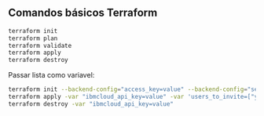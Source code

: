 ## Comandos básicos Terraform

```bash
terraform init
terraform plan
terraform validate
terraform apply
terraform destroy
```

Passar lista como variavel:
```bash
terraform init --backend-config="access_key=value" --backend-config="secret_key=value"
terraform apply -var "ibmcloud_api_key=value" -var 'users_to_invite=["yan@gmail.com","karen@gmail.com","camila@gmail.com"]'
terraform destroy -var "ibmcloud_api_key=value"
```